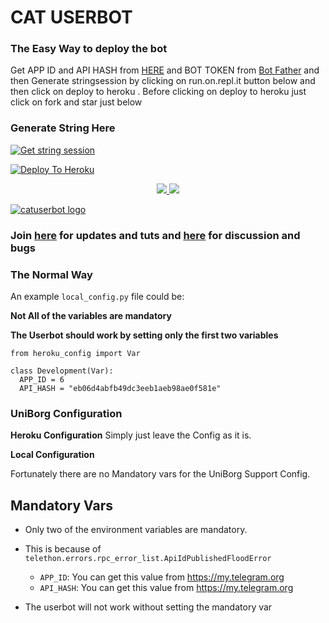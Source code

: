 # CAT USERBOT

### The Easy Way to deploy the bot
Get APP ID and API HASH from [HERE](https://my.telegram.org) and BOT TOKEN from [Bot Father](https://t.me/botfather) and then Generate stringsession by clicking on run.on.repl.it button below and then click on deploy to heroku . Before clicking on deploy to heroku just click on fork and star just below

### Generate String Here
[![Get string session](https://repl.it/badge/github/Sur-vivor/CatUserbot)](https://generatestringsession.sarathsurvivor.repl.run/)

[![Deploy To Heroku](https://www.herokucdn.com/deploy/button.svg)](https://heroku.com/deploy?template=https://github.com/Sur-vivor/CatUserbot)
<p align="center">
  <a href="https://github.com/Sur-vivor/CatUserbot/fork">
    <img src="https://img.shields.io/github/forks/Sur-vivor/CatUserbot?label=Fork&style=social">
    
  </a>
  <a href="https://github.com/Sur-vivor/CatUserbot">
    <img src="https://img.shields.io/github/stars/Sur-vivor/CatUserbot?style=social">
  </a>
</p>


[![catuserbot logo](https://telegra.ph/file/7e1e89621fabbf02596f8.jpg)](https://heroku.com/deploy?template=https://github.com/Sur-vivor/CatUserbot)


### Join [here](https://t.me/catuserbot17) for updates and tuts and [here](https://t.me/catuserbot_support) for discussion and bugs

### The Normal Way

An example `local_config.py` file could be:

**Not All of the variables are mandatory**

__The Userbot should work by setting only the first two variables__

```python3
from heroku_config import Var

class Development(Var):
  APP_ID = 6
  API_HASH = "eb06d4abfb49dc3eeb1aeb98ae0f581e"
```

### UniBorg Configuration



**Heroku Configuration**
Simply just leave the Config as it is.

**Local Configuration**

Fortunately there are no Mandatory vars for the UniBorg Support Config.

## Mandatory Vars

- Only two of the environment variables are mandatory.
- This is because of `telethon.errors.rpc_error_list.ApiIdPublishedFloodError`

    - `APP_ID`:   You can get this value from https://my.telegram.org
    - `API_HASH`:   You can get this value from https://my.telegram.org
- The userbot will not work without setting the mandatory var
